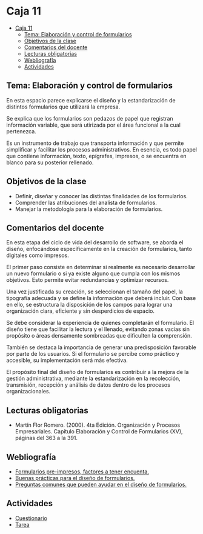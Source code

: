 # Caja 11

<!--toc:start-->
- [Caja 11](#caja-11)
  - [Tema: Elaboración y control de formularios](#tema-elaboración-y-control-de-formularios)
  - [Objetivos de la clase](#objetivos-de-la-clase)
  - [Comentarios del docente](#comentarios-del-docente)
  - [Lecturas obligatorias](#lecturas-obligatorias)
  - [Webliografía](#webliografía)
  - [Actividades](#actividades)
<!--toc:end-->

## Tema: Elaboración y control de formularios

En esta espacio parece explicarse el diseño y la estandarización de distintos formularios que utilizará la empresa.

Se explica que los formularios son pedazos de papel que registran información variable, que será utirizada por el área funcional a la cual pertenezca.

Es un instrumento de trabajo que transporta información y que permite simplificar y facilitar los procesos administrativos. En esencia, es todo papel que contiene información, texto, epígrafes, impresos, o se encuentra en blanco para su posterior rellenado.

## Objetivos de la clase

- Definir, diseñar y conocer las distintas finalidades de los formularios.
- Comprender las atribuciones del analista de formularios.
- Manejar la metodología para la elaboración de formularios.

## Comentarios del docente

En esta etapa del ciclo de vida del desarrollo de software, se aborda el diseño, enfocándose específicamente en la creación de formularios, tanto digitales como impresos.

El primer paso consiste en determinar si realmente es necesario desarrollar un nuevo formulario o si ya existe alguno que cumpla con los mismos objetivos. Esto permite evitar redundancias y optimizar recursos.

Una vez justificada su creación, se seleccionan el tamaño del papel, la tipografía adecuada y se define la información que deberá incluir. Con base en ello, se estructura la disposición de los campos para lograr una organización clara, eficiente y sin desperdicios de espacio.

Se debe considerar la experiencia de quienes completarán el formulario. El diseño tiene que facilitar la lectura y el llenado, evitando zonas vacías sin propósito o áreas densamente sombreadas que dificulten la comprensión.

También se destaca la importancia de generar una predisposición favorable por parte de los usuarios. Si el formulario se percibe como práctico y accesible, su implementación será más efectiva.

El propósito final del diseño de formularios es contribuir a la mejora de la gestión administrativa, mediante la estandarización en la recolección, transmisión, recepción y análisis de datos dentro de los procesos organizacionales.

## Lecturas obligatorias

- Martín Flor Romero. (2000). 4ta Edición. Organización y Procesos Empresariales. Capítulo Elaboración y Control de Formularios (XV), páginas del 363 a la 391.

## Webliografía

- [Formularios pre-impresos, factores a tener encuenta.](http://www.gestiopolis.com/recursos/documentos/fulldocs/fin/disenoformularios.htm)
- [Buenas prácticas para el diseño de formularios.](http://www.torresburriel.com/weblog/2018/03/01/buenas-practicas-diseno-formularios/)
- [Preguntas comunes que pueden ayudar en el diseño de formularios.](http://controlformulariosluisiannello.blogspot.com/)

## Actividades

- [Cuestionario](./actividades/cuestionario.md)
- [Tarea](./actividades/tarea.md)
